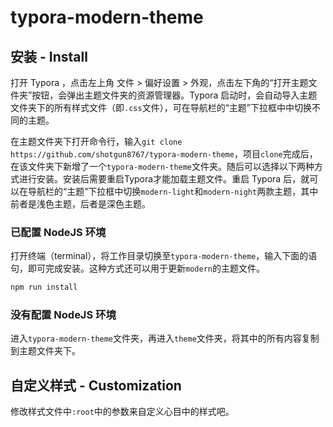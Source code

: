 # typora-modern-theme
## 安装 - Install

打开 Typora ，点击左上角 文件 > 偏好设置 > 外观，点击左下角的“打开主题文件夹”按钮，会弹出主题文件夹的资源管理器。Typora 启动时，会自动导入主题文件夹下的所有样式文件（即`.css`文件），可在导航栏的“主题”下拉框中中切换不同的主题。

在主题文件夹下打开命令行，输入`git clone https://github.com/shotgun8767/typora-modern-theme`，项目`clone`完成后，在该文件夹下新增了一个`typora-modern-theme`文件夹。随后可以选择以下两种方式进行安装。安装后需要重启Typora才能加载主题文件。重启 Typora 后，就可以在导航栏的“主题”下拉框中切换`modern-light`和`modern-night`两款主题，其中前者是浅色主题，后者是深色主题。

### 已配置 NodeJS 环境

打开终端（terminal），将工作目录切换至`typora-modern-theme`，输入下面的语句，即可完成安装。这种方式还可以用于更新`modern`的主题文件。

~~~bash
npm run install
~~~

### 没有配置 NodeJS 环境

进入`typora-modern-theme`文件夹，再进入`theme`文件夹，将其中的所有内容复制到主题文件夹下。

## 自定义样式 - Customization

修改样式文件中`:root`中的参数来自定义心目中的样式吧。

